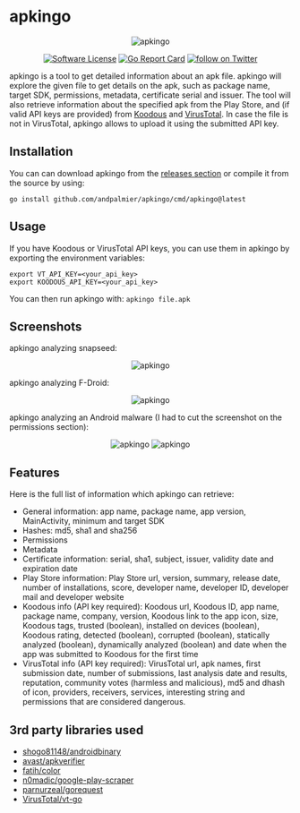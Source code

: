 # apkingo

<p align="center">
  <img alt="apkingo" src="https://github.com/andpalmier/apkingo/blob/main/img/apkingo.png?raw=true" />
  <p align="center">
    <a href="https://github.com/andpalmier/apkingo/blob/main/LICENSE"><img alt="Software License" src="https://img.shields.io/badge/license-GPL3-brightgreen.svg?style=flat-square"></a>
    <a href="https://goreportcard.com/report/github.com/andpalmier/apkingo"><img alt="Go Report Card" src="https://goreportcard.com/badge/github.com/andpalmier/apkingo?style=flat-square"></a>
    <a href="https://twitter.com/intent/follow?screen_name=andpalmier"><img src="https://img.shields.io/twitter/follow/andpalmier?style=social&logo=twitter" alt="follow on Twitter"></a>
  </p>
</p>

apkingo is a tool to get detailed information about an apk file. apkingo will explore the given file to get details on the apk, such as package name, target SDK, permissions, metadata, certificate serial and issuer. The tool will also retrieve information about the specified apk from the Play Store, and (if valid API keys are provided) from [Koodous](https://koodous.com/) and [VirusTotal](https://virustotal.com). In case the file is not in VirusTotal, apkingo allows to upload it using the submitted API key.

## Installation

You can can download apkingo from the [releases section](https://github.com/andpalmier/apkingo/releases) or compile it from the source by using:

```
go install github.com/andpalmier/apkingo/cmd/apkingo@latest
```

## Usage

If you have Koodous or VirusTotal API keys, you can use them in apkingo by exporting the environment variables:

```
export VT_API_KEY=<your_api_key>
export KOODOUS_API_KEY=<your_api_key>
```

You can then run apkingo with: `apkingo file.apk`

## Screenshots

apkingo analyzing snapseed:
<p align="center">
  <img alt="apkingo" src="https://github.com/andpalmier/apkingo/blob/main/img/screen_snapseed.png?raw=true" />
</p>

apkingo analyzing F-Droid:
<p align="center">
  <img alt="apkingo" src="https://github.com/andpalmier/apkingo/blob/main/img/screen_f-droid.png?raw=true" />
</p>

apkingo analyzing an Android malware (I had to cut the screenshot on the permissions section):
<p align="center">
  <img alt="apkingo" src="https://github.com/andpalmier/apkingo/blob/main/img/screen_malware.png?raw=true" />
  <img alt="apkingo" src="https://github.com/andpalmier/apkingo/blob/main/img/screen_malware2.png?raw=true" />
</p>

## Features

Here is the full list of information which apkingo can retrieve:

- General information: app name, package name, app version, MainActivity, minimum and target SDK
- Hashes: md5, sha1 and sha256
- Permissions
- Metadata
- Certificate information: serial, sha1, subject, issuer, validity date and expiration date
- Play Store information: Play Store url, version, summary, release date, number of installations, score, developer name, developer ID, developer mail and developer website
- Koodous info (API key required): Koodous url, Koodous ID, app name, package name, company, version, Koodous link to the app icon, size, Koodous tags, trusted (boolean), installed on devices (boolean), Koodous rating, detected (boolean), corrupted (boolean), statically analyzed (boolean), dynamically analyzed (boolean) and date when the app was submitted to Koodous for the first time
- VirusTotal info (API key required): VirusTotal url, apk names, first submission date, number of submissions, last analysis date and results, reputation, community votes (harmless and malicious), md5 and dhash of icon, providers, receivers, services, interesting string and permissions that are considered dangerous.

## 3rd party libraries used

- [shogo81148/androidbinary](https://github.com/shogo82148/androidbinary)
- [avast/apkverifier](https://github.com/avast/apkverifier)
- [fatih/color](https://github.com/fatih/color)
- [n0madic/google-play-scraper](https://github.com/n0madic/google-play-scraper)
- [parnurzeal/gorequest](https://github.com/parnurzeal/gorequest)
- [VirusTotal/vt-go](https://github.com/VirusTotal/vt-go)
